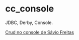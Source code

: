 cc_console
==========

JDBC, Derby, Console.


[Crud no console de Sávio Freitas](http://saviofreitas.wordpress.com/2011/12/07/crud-conceitual-em-console-parte-1/)
